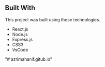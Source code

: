 

## Built With

This project was built using these technologies.

- React.js
- Node.js
- Express.js
- CSS3
- VsCode


"# azrimahanif.gitub.io" 
